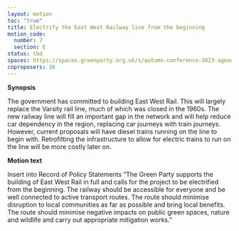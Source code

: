 ```yaml
---
layout: motion
toc: "true"
title: Electrify the East West Railway line from the beginning
motion_code:
  number: 7
  section: E
status: tbd
spaces: https://spaces.greenparty.org.uk/s/autumn-conference-2023-agenda-forum/post/post/view?id=11036
coproposers: 16
---
```

**Synopsis**

The government has committed to building East West Rail. This will largely replace the Varsity rail line, much of which was closed in the 1960s. The new railway line will fill an important gap in the network and will help reduce car dependency in the region, replacing car journeys with train journeys. However, current proposals will have diesel trains running on the line to begin with. Retrofitting the infrastructure to allow for electric trains to run on the line will be more costly later on.

**Motion text**

Insert into Record of Policy Statements “The Green Party supports the building of East West Rail in full and calls for the project to be electrified from the beginning. The railway should be accessible for everyone and be well connected to active transport routes. The route should minimise disruption to local communities as far as possible and bring local benefits. The route should minimise negative impacts on public green spaces, nature and wildlife and carry out appropriate mitigation works.”